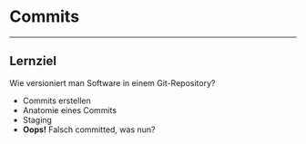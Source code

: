 # Commits

---

## Lernziel

Wie versioniert man Software in einem Git-Repository?

 * Commits erstellen
 * Anatomie eines Commits
 * Staging
 * **Oops!** Falsch committed, was nun?

